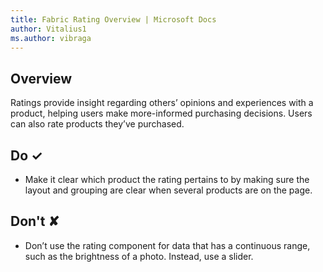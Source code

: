 ```yaml
---
title: Fabric Rating Overview | Microsoft Docs
author: Vitalius1
ms.author: vibraga
---
```


## Overview
Ratings provide insight regarding others’ opinions and experiences with a product, helping users make more-informed purchasing decisions. Users can also rate products they’ve purchased.


## Do &#10003;
- Make it clear which product the rating pertains to by making sure the layout and grouping are clear when several products are on the page.

## Don't &#10008;
- Don’t use the rating component for data that has a continuous range, such as the brightness of a photo. Instead, use a slider.